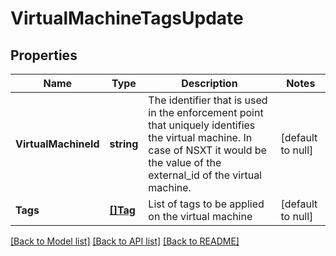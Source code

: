 # VirtualMachineTagsUpdate

## Properties
Name | Type | Description | Notes
------------ | ------------- | ------------- | -------------
**VirtualMachineId** | **string** | The identifier that is used in the enforcement point that uniquely identifies the virtual machine. In case of NSXT it would be the value of the external_id of the virtual machine.  | [default to null]
**Tags** | [**[]Tag**](Tag.md) | List of tags to be applied on the virtual machine  | [default to null]

[[Back to Model list]](../README.md#documentation-for-models) [[Back to API list]](../README.md#documentation-for-api-endpoints) [[Back to README]](../README.md)

